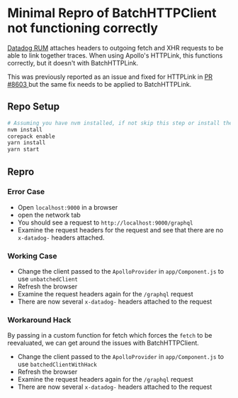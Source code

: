 # Minimal Repro of BatchHTTPClient not functioning correctly

[Datadog RUM](https://docs.datadoghq.com/real_user_monitoring/) attaches headers to outgoing fetch and XHR requests to be able to link together traces. When using Apollo's HTTPLink, this functions correctly, but it doesn't with BatchHTTPLink.

This was previously reported as an issue and fixed for HTTPLink in [PR #8603 ](https://github.com/apollographql/apollo-client/pull/8603) but the same fix needs to be applied to BatchHTTPLink.

## Repo Setup

```sh
# Assuming you have nvm installed, if not skip this step or install the latest node version
nvm install 
corepack enable
yarn install
yarn start
```

## Repro

### Error Case

- Open `localhost:9000` in a browser
- open the network tab
- You should see a request to `http://localhost:9000/graphql`
- Examine the request headers for the request and see that there are no `x-datadog-` headers attached.

### Working Case

- Change the client passed to the `ApolloProvider` in `app/Component.js` to use `unbatchedClient`
- Refresh the browser
- Examine the request headers again for the `/graphql` request
- There are now several `x-datadog-` headers attached to the request

### Workaround Hack

By passing in a custom function for fetch which forces the `fetch` to be reevaluated, we can get around the issues with BatchHTTPClient.

- Change the client passed to the `ApolloProvider` in `app/Component.js` to use `batchedClientWithHack`
- Refresh the browser
- Examine the request headers again for the `/graphql` request
- There are now several `x-datadog-` headers attached to the request
